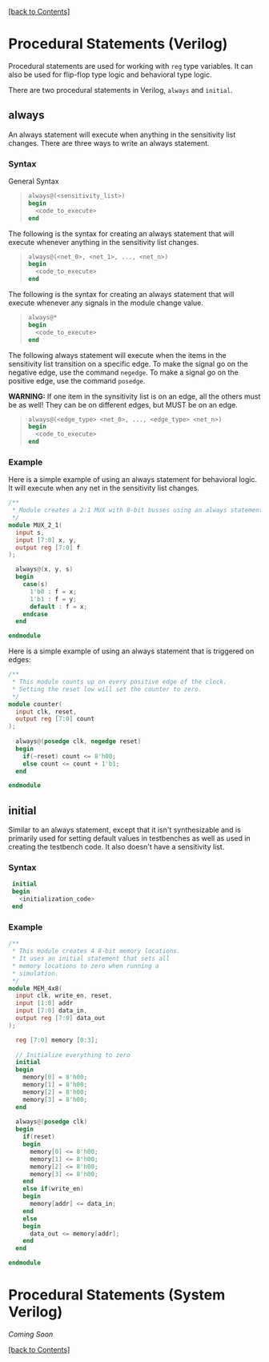 [[back to Contents]](https://github.com/Amulek1416/verilog-help-sheet/blob/main/README.md)
# Procedural Statements (Verilog)
Procedural statements are used for working with `reg` type variables. It can also be used for flip-flop type logic and behavioral type logic. 

There are two procedural statements in Verilog, `always` and `initial`.

## always
An always statement will execute when anything in the sensitivity list changes. There are three ways to write an always statement.

### Syntax
General Syntax
>```verilog
> always@(<sensitivity_list>)
> begin
>   <code_to_execute>
> end
>```

The following is the syntax for creating an always statement that will execute whenever anything in the sensitivity list changes.
>```verilog
> always@(<net_0>, <net_1>, ..., <net_n>)
> begin
>   <code_to_execute>
> end
>```

The following is the syntax for creating an always statement that will execute whenever any signals in the module change value.
>```verilog
> always@*
> begin
>   <code_to_execute>
> end
>```

The following always statement will execute when the items in the sensitivity list transition on a specific edge. To make the signal go on the negative edge, use the command `negedge`. To make a signal go on the positive edge, use the command `posedge`.

**WARNING:** If one item in the synsitivity list is on an edge, all the others must be as well! They can be on different edges, but MUST be on an edge.

>```verilog
> always@(<edge_type> <net_0>, ..., <edge_type> <net_n>)
> begin
>   <code_to_execute>
> end
>```

### Example
Here is a simple example of using an always statement for behavioral logic. It will execute when any net in the sensitivity list changes.
```verilog
/**
 * Module creates a 2:1 MUX with 8-bit busses using an always statement.
 */
module MUX_2_1(
  input s,
  input [7:0] x, y,
  output reg [7:0] f
);

  always@(x, y, s)
  begin
    case(s)
      1'b0 : f = x;
      1'b1 : f = y;
      default : f = x;
    endcase
  end

endmodule
```

Here is a simple example of using an always statement that is triggered on edges:
```verilog
/**
 * This module counts up on every positive edge of the clock. 
 * Setting the reset low will set the counter to zero.
 */
module counter(
  input clk, reset,
  output reg [7:0] count
);
  
  always@(posedge clk, negedge reset)
  begin
    if(~reset) count <= 8'h00;
    else count <= count + 1'b1;
  end

endmodule
```

## initial
Similar to an always statement, except that it isn't synthesizable and is primarily used for setting default values in testbenches as well as used in creating the testbench code. It also doesn't have a sensitivity list.

### Syntax
```verilog
 initial
 begin
   <initialization_code>
 end
```

### Example
```verilog
/**
 * This module creates 4 8-bit memory locations.
 * It uses an initial statement that sets all
 * memory locations to zero when running a 
 * simulation.
 */
module MEM_4x8(
  input clk, write_en, reset,
  input [1:0] addr
  input [7:0] data_in,
  output reg [7:0] data_out
);

  reg [7:0] memory [0:3];
  
  // Initialize everything to zero
  initial
  begin
    memory[0] = 8'h00;
    memory[1] = 8'h00;
    memory[2] = 8'h00;
    memory[3] = 8'h00;
  end
  
  always@(posedge clk)
  begin
    if(reset) 
    begin
      memory[0] <= 8'h00;
      memory[1] <= 8'h00;
      memory[2] <= 8'h00;
      memory[3] <= 8'h00;
    end
    else if(write_en)
    begin
      memory[addr] <= data_in;
    end
    else
    begin
      data_out <= memory[addr];
    end
  end

endmodule
```

# Procedural Statements (System Verilog)
*Coming Soon*

[[back to Contents]](https://github.com/Amulek1416/verilog-help-sheet/blob/main/README.md)
